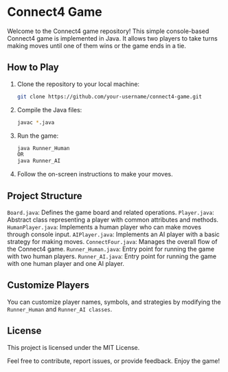 # Connect4 Game

Welcome to the Connect4 game repository! This simple console-based Connect4 game is implemented in Java. It allows two players to take turns making moves until one of them wins or the game ends in a tie.

## How to Play

1. Clone the repository to your local machine:

   ```bash
   git clone https://github.com/your-username/connect4-game.git

2. Compile the Java files:
    ```bash
    javac *.java
    
3. Run the game:
      ```bash
      java Runner_Human
    OR
      java Runner_AI
    
3. Follow the on-screen instructions to make your moves.

## Project Structure

`Board.java`: Defines the game board and related operations.
`Player.java`: Abstract class representing a player with common attributes and methods.
`HumanPlayer.java`: Implements a human player who can make moves through console input.
`AIPlayer.java`: Implements an AI player with a basic strategy for making moves.
`ConnectFour.java`: Manages the overall flow of the Connect4 game.
`Runner_Human.java`: Entry point for running the game with two human players.
`Runner_AI.java`: Entry point for running the game with one human player and one AI player.

## Customize Players

You can customize player names, symbols, and strategies by modifying the `Runner_Human` and `Runner_AI classes`.

## License

This project is licensed under the MIT License.

Feel free to contribute, report issues, or provide feedback. Enjoy the game!

